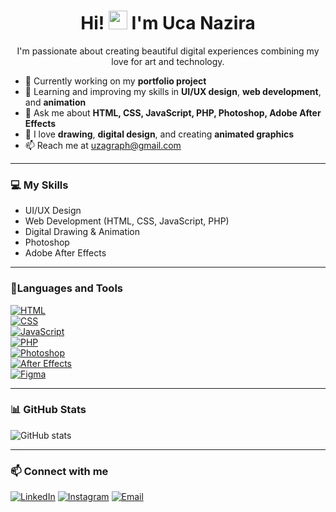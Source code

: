 <h1 align="center">
  Hi! <img src="https://emojis.slackmojis.com/emojis/images/1588177020/8809/wave_hello.gif" width="30"/> I'm Uca Nazira
</h1>

<p align="center">
  I'm passionate about creating beautiful digital experiences combining my love for art and technology.
</p>

- 🔭 Currently working on my **portfolio project**
- 🌱 Learning and improving my skills in **UI/UX design**, **web development**, and **animation**
- 💬 Ask me about **HTML, CSS, JavaScript, PHP, Photoshop, Adobe After Effects**
- 🎨 I love **drawing**, **digital design**, and creating **animated graphics**
- 📫 Reach me at [uzagraph@gmail.com](mailto:uzagraph@gmail.com)

---

### 💻 My Skills

- UI/UX Design  
- Web Development (HTML, CSS, JavaScript, PHP)  
- Digital Drawing & Animation  
- Photoshop  
- Adobe After Effects  

---
### 🚀Languages and Tools
[![HTML](https://img.shields.io/badge/HTML-E34F26.svg?&style=flat&logo=html5&logoColor=white)](https://developer.mozilla.org/en-US/docs/Web/HTML)  
[![CSS](https://img.shields.io/badge/CSS-1572B6.svg?&style=flat&logo=css3&logoColor=white)](https://developer.mozilla.org/en-US/docs/Web/CSS)  
[![JavaScript](https://img.shields.io/badge/JavaScript-F7DF1E.svg?&style=flat&logo=javascript&logoColor=black)](https://developer.mozilla.org/en-US/docs/Web/JavaScript)  
[![PHP](https://img.shields.io/badge/PHP-777BB4.svg?&style=flat&logo=php&logoColor=white)](https://www.php.net/)  
[![Photoshop](https://img.shields.io/badge/Photoshop-31A8FF.svg?&style=flat&logo=adobe-photoshop&logoColor=white)](https://www.adobe.com/products/photoshop.html)  
[![After Effects](https://img.shields.io/badge/After_Effects-9999FF.svg?&style=flat&logo=adobe-after-effects&logoColor=white)](https://www.adobe.com/products/aftereffects.html)  
[![Figma](https://img.shields.io/badge/Figma-F24E1E.svg?&style=flat&logo=figma&logoColor=white)](https://figma.com/)  

---
### 📊 GitHub Stats

![GitHub stats](https://github-readme-stats.vercel.app/api?username=ucanazira&show_icons=true&theme=jolly)

---

### 📫 Connect with me

[![LinkedIn](https://img.shields.io/badge/LinkedIn-0A66C2?style=for-the-badge&logo=linkedin&logoColor=white)](https://www.linkedin.com/in/uca-nazira/)
[![Instagram](https://img.shields.io/badge/Instagram-000000?style=for-the-badge&logo=instagram&logoColor=white)](https://www.instagram.com/ucanazira/)
[![Email](https://img.shields.io/badge/Email-D14836?style=for-the-badge&logo=gmail&logoColor=white)](mailto:uzagraph@gmail.com)

